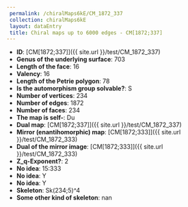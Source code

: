 ```yaml
--- 
 permalink: /chiralMaps6kE/CM_1872_337 
 collection: chiralMaps6kE
 layout: dataEntry
 title: Chiral maps up to 6000 edges - CM[1872;337]
---
```


- **ID**: [CM[1872;337]]({{ site.url }}/test/CM_1872_337)
- **Genus of the underlying surface**: 703
- **Length of the face**: 16
- **Valency**: 16
- **Length of the Petrie polygon**: 78
- **Is the automorphism group solvable?**: S
- **Number of vertices**: 234
- **Number of edges**: 1872
- **Number of faces**: 234
- **The map is self-**: Du
- **Dual map**: [CM[1872;337]]({{ site.url }}/test/CM_1872_337)
- **Mirror (enantihomorphic) map**: [CM[1872;333]]({{ site.url }}/test/CM_1872_333)
- **Dual of the mirror image**: [CM[1872;333]]({{ site.url }}/test/CM_1872_333)
- **Z_q-Exponent?**: 2
- **No idea**:  15:333
- **No idea**: Y
- **No idea**: Y
- **Skeleton**: Sk(234;5)^4
- **Some other kind of skeleton**: nan
